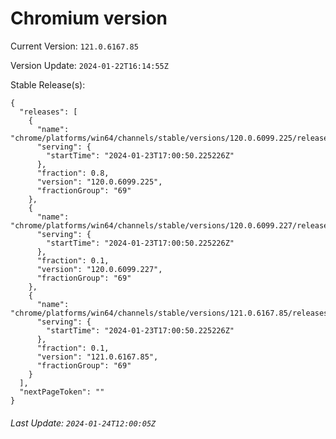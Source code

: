 # Chromium version

Current Version: `121.0.6167.85`

Version Update: `2024-01-22T16:14:55Z`

Stable Release(s):
```
{
  "releases": [
    {
      "name": "chrome/platforms/win64/channels/stable/versions/120.0.6099.225/releases/1706029250",
      "serving": {
        "startTime": "2024-01-23T17:00:50.225226Z"
      },
      "fraction": 0.8,
      "version": "120.0.6099.225",
      "fractionGroup": "69"
    },
    {
      "name": "chrome/platforms/win64/channels/stable/versions/120.0.6099.227/releases/1706029250",
      "serving": {
        "startTime": "2024-01-23T17:00:50.225226Z"
      },
      "fraction": 0.1,
      "version": "120.0.6099.227",
      "fractionGroup": "69"
    },
    {
      "name": "chrome/platforms/win64/channels/stable/versions/121.0.6167.85/releases/1706029250",
      "serving": {
        "startTime": "2024-01-23T17:00:50.225226Z"
      },
      "fraction": 0.1,
      "version": "121.0.6167.85",
      "fractionGroup": "69"
    }
  ],
  "nextPageToken": ""
}
```

###### Last Update: `2024-01-24T12:00:05Z`
        